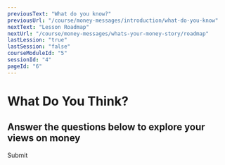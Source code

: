 ```yaml
---
previousText: "What do you know?"
previousUrl: "/course/money-messages/introduction/what-do-you-know"
nextText: "Lesson Roadmap"
nextUrl: "/course/money-messages/whats-your-money-story/roadmap"
lastLession: "true"
lastSession: "false"
courseModuleId: "5"
sessionId: "4"
pageId: "6"
---
```



# What Do You Think?

## Answer the questions below to explore your views on money

<sparkle-quiz question-text="I feel confident with the way I receive, budget and keep track of money either in the form of an allowance or earnings from a job." type="OPINION" scale="TEN-POINTS" question-id="105"></sparkle-quiz>
<sparkle-quiz question-text="I always keep my financial commitments. I pay all my bills on time." type="OPINION" scale="TEN-POINTS" question-id="106"></sparkle-quiz>
<sparkle-quiz question-text="I am happy with my relationship with money. I have positive feelings about it." type="OPINION" scale="TEN-POINTS" question-id="107"></sparkle-quiz>
<sparkle-quiz question-text="I spend wisely. I don’t overspend." type="OPINION" scale="TEN-POINTS" question-id="108"></sparkle-quiz>
<sparkle-button primary round>Submit</sparkle-button>
